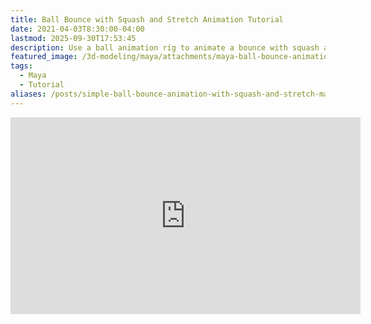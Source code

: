 ```yaml
---
title: Ball Bounce with Squash and Stretch Animation Tutorial
date: 2021-04-03T8:30:00-04:00
lastmod: 2025-09-30T17:53:45
description: Use a ball animation rig to animate a bounce with squash and stretch
featured_image: /3d-modeling/maya/attachments/maya-ball-bounce-animation-with-squash-and-stretch-tutorial.jpg
tags:
  - Maya
  - Tutorial
aliases: /posts/simple-ball-bounce-animation-with-squash-and-stretch-maya-tutorial/
---
```


<div class="iframe-16-9-container">
<iframe class="youTubeIframe" width="560" height="315" src="https://www.youtube.com/embed/xWDiuV8-PZQ?rel=0" title="YouTube video player" frameborder="0" allow="accelerometer; autoplay; clipboard-write; encrypted-media; gyroscope; picture-in-picture; web-share" referrerpolicy="strict-origin-when-cross-origin" allowfullscreen></iframe>
</div>
